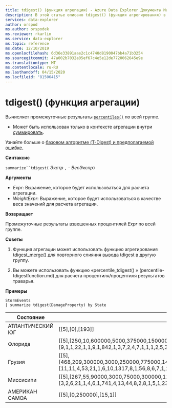 ```yaml
---
title: tdigest() (функция агрегации) - Azure Data Explorer Документы Майкрософт
description: В этой статье описано tdigest() (функция агрегирования) в Azure Data Explorer.
services: data-explorer
author: orspod
ms.author: orspodek
ms.reviewer: rkarlin
ms.service: data-explorer
ms.topic: reference
ms.date: 12/10/2019
ms.openlocfilehash: 6d36e33891aae2c1c4740d8190047bb4a71b3254
ms.sourcegitcommit: 47a002b7032a05ef67c4e5e12de7720062645e9e
ms.translationtype: MT
ms.contentlocale: ru-RU
ms.lasthandoff: 04/15/2020
ms.locfileid: "81506415"
---
```

# <a name="tdigest-aggregation-function"></a>tdigest() (функция агрегации)

Вычисляет промежуточные результаты [`percentiles()`](percentiles-aggfunction.md) по всей группе. 

* Может быть использован только в контексте агрегации внутри [суммировать](summarizeoperator.md).

Узнайте больше о [базовом алгоритме (T-Digest) и предполагаемой ошибке.](percentiles-aggfunction.md#estimation-error-in-percentiles)

**Синтаксис**

`summarize``tdigest(` *Экстр* `,` - *ВесЭкспр*`)`

**Аргументы**

* *Expr*: Выражение, которое будет использоваться для расчета агрегации. 
* *WeightExpr*: Выражение, которое будет использоваться в качестве веса значений для расчета агрегации.

    
**Возвращает**

Промежуточные результаты взвешенных процентилей *Expr* по всей группе.
 
 
**Советы**

1) Функция агрегации может использовать функцию агрегирования [tdigest_merge()](tdigest-merge-aggfunction.md) для повторного слияния вывода tdigest в другую группу.

2) Вы можете использовать функцию «percentile_tdigest() » (percentile-tdigestfunction.md) для расчета процентиля/процентиля результатов траварья.

**Примеры**

```kusto
StormEvents
| summarize tdigest(DamageProperty) by State
```

|Состояние|tdigest_DamageProperty|
|---|---|
|АТЛАНТИЧЕСКИЙ ЮГ|[[5],[0],[193]]|
|Флорида|[[5],[250,10,600000,5000,375000,15000000,20000,6000000,0,110000,150000,500,12000,30000,15000,46000000,7000000,6200000,200000,40000,8000,52000000,62000000,1200000,130000,1500000,4000000,7000,250000,875000,3000,100000,10600000,300000,1000000,25000,75000,2000,60000,10000,170000,350000,50000,1000,16000,80000,2500,400000],[9,1,1,22,1,1,9,1,842,1,3,7,2,4,7,1,1,1,2,5,3,3,1,1,1,1,2,2,1,1,9,7,1,1,2,5,2,9,2,27,1,1,7,27,1,1,1,1]]|
|Грузия|[[5],[468,209,300000,3000,250000,775000,14000,500000,0,75000,4500000,500,6928,22767,9714,800000,700000,600000,150000,25000,5000,1600000,1250000,2700000,1500000,2250000,400000,4000,175000,325000,2500,73750,750000,1400000,350000,28000000,39000,1500,35000,6455,140000,225000,30000,1000,110000000,21700000,2000,275000,200000,100000,1000000,2600000,370000,2100000,355000,117500,50000,20100,10000],[11,11,4,53,21,1,6,10,1317,8,1,56,8,6,7,1,1,1,14,29,69,1,2,1,1,1,3,14,5,1,3,4,4,1,4,1,5,14,3,5,2,1,9,96,1,1,72,1,10,17,3,1,1,1,1,2,21,4,31]]|
|Миссисипи|[[5],[267,55,90000,3000,75000,300000,11167,160000,0,32000,40000,1000,7000,13000,8000,400000,200000,180000,50000,15000,5000,700000,500000,120000,650000,1000000,150000,4000,60000,100000,2500,30000,250000,600000,110000,12000,20000,1500,17000,6000,45000,70000,15250,1219,10000,25000,2000,80000,65000,35000,450000,1200000,130000,750000],[3,2,6,21,1,4,6,1,741,4,13,44,8,2,8,1,5,1,23,21,32,1,3,1,1,1,5,18,17,4,1,14,2,4,4,16,13,10,4,9,2,10,4,8,31,17,51,13,1,1,1,2,1,1]]|
|АМЕРИКАН САМОА|[[5],[0,250000],[15,1]]|